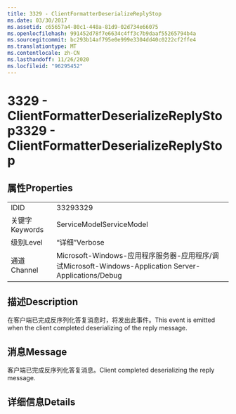 ```yaml
---
title: 3329 - ClientFormatterDeserializeReplyStop
ms.date: 03/30/2017
ms.assetid: c65657a4-80c1-448a-81d9-02d734e66075
ms.openlocfilehash: 991452d78f7e6634c4ff3c7b9daaf55265794b4a
ms.sourcegitcommit: bc293b14af795e0e999e3304dd40c0222cf2ffe4
ms.translationtype: MT
ms.contentlocale: zh-CN
ms.lasthandoff: 11/26/2020
ms.locfileid: "96295452"
---
```

# <a name="3329---clientformatterdeserializereplystop"></a><span data-ttu-id="84d49-102">3329 - ClientFormatterDeserializeReplyStop</span><span class="sxs-lookup"><span data-stu-id="84d49-102">3329 - ClientFormatterDeserializeReplyStop</span></span>

## <a name="properties"></a><span data-ttu-id="84d49-103">属性</span><span class="sxs-lookup"><span data-stu-id="84d49-103">Properties</span></span>  
  
|||  
|-|-|  
|<span data-ttu-id="84d49-104">ID</span><span class="sxs-lookup"><span data-stu-id="84d49-104">ID</span></span>|<span data-ttu-id="84d49-105">3329</span><span class="sxs-lookup"><span data-stu-id="84d49-105">3329</span></span>|  
|<span data-ttu-id="84d49-106">关键字</span><span class="sxs-lookup"><span data-stu-id="84d49-106">Keywords</span></span>|<span data-ttu-id="84d49-107">ServiceModel</span><span class="sxs-lookup"><span data-stu-id="84d49-107">ServiceModel</span></span>|  
|<span data-ttu-id="84d49-108">级别</span><span class="sxs-lookup"><span data-stu-id="84d49-108">Level</span></span>|<span data-ttu-id="84d49-109">“详细”</span><span class="sxs-lookup"><span data-stu-id="84d49-109">Verbose</span></span>|  
|<span data-ttu-id="84d49-110">通道</span><span class="sxs-lookup"><span data-stu-id="84d49-110">Channel</span></span>|<span data-ttu-id="84d49-111">Microsoft-Windows-应用程序服务器-应用程序/调试</span><span class="sxs-lookup"><span data-stu-id="84d49-111">Microsoft-Windows-Application Server-Applications/Debug</span></span>|  
  
## <a name="description"></a><span data-ttu-id="84d49-112">描述</span><span class="sxs-lookup"><span data-stu-id="84d49-112">Description</span></span>  

 <span data-ttu-id="84d49-113">在客户端已完成反序列化答复消息时，将发出此事件。</span><span class="sxs-lookup"><span data-stu-id="84d49-113">This event is emitted when the client completed deserializing of the reply message.</span></span>  
  
## <a name="message"></a><span data-ttu-id="84d49-114">消息</span><span class="sxs-lookup"><span data-stu-id="84d49-114">Message</span></span>  

 <span data-ttu-id="84d49-115">客户端已完成反序列化答复消息。</span><span class="sxs-lookup"><span data-stu-id="84d49-115">Client completed deserializing the reply message.</span></span>  
  
## <a name="details"></a><span data-ttu-id="84d49-116">详细信息</span><span class="sxs-lookup"><span data-stu-id="84d49-116">Details</span></span>
